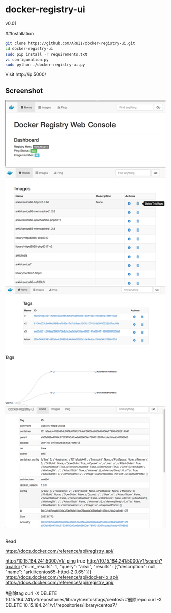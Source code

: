 docker-registry-ui
==================

v0.01

##Installation

```Bash
git clone https://github.com/ARKII/docker-registry-ui.git
cd docker-registry-ui
sudo pip install -r requirements.txt
vi configuration.py
sudo python ./docker-registry-ui.py
```

Visit http://ip:5000/


## Screenshot
![image](https://github.com/ARKII/docker-registry-ui/blob/master/test/1.png)
![image](https://github.com/ARKII/docker-registry-ui/blob/master/test/2.png)
![image](https://github.com/ARKII/docker-registry-ui/blob/master/test/3.png)
![image](https://github.com/ARKII/docker-registry-ui/blob/master/test/4.png)







##
Read

https://docs.docker.com/reference/api/registry_api/


http://10.15.184.241:5000/v1/_ping
true
http://10.15.184.241:5000/v1/search?q=arkii
{"num_results": 1, "query": "arkii", "results": [{"description": null, "name": "arkii/centos65-httpd-2.0.65"}]}
https://docs.docker.com/reference/api/docker-io_api/
https://docs.docker.com/reference/api/registry_api/


#删除tag
curl -X DELETE 10.15.184.241/v1/repositories/library/centos/tags/centos5
#删除repo
curl -X DELETE 10.15.184.241/v1/repositories/library/centos7/
